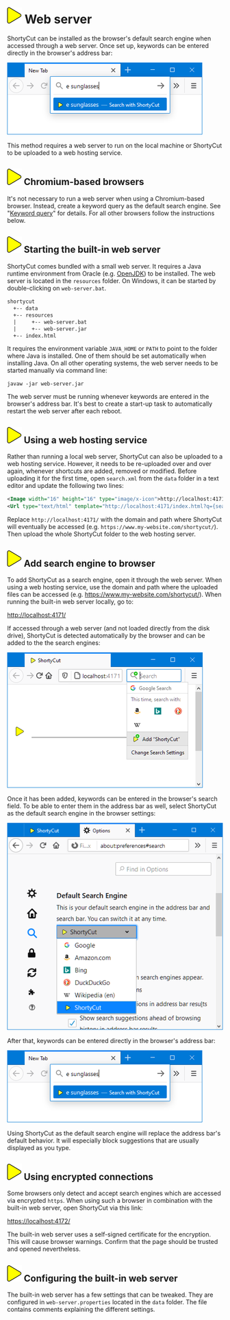 # ![](img/arrow.svg) Web server

ShortyCut can be installed as the browser's default search engine when accessed through a web server.
Once set up, keywords can be entered directly in the browser's address bar:

![](img/web-server-address-bar.png)

This method requires a web server to run on the local machine
or ShortyCut to be uploaded to a web hosting service.

## ![](img/arrow.svg) Chromium-based browsers

It's not necessary to run a web server when using a Chromium-based browser.
Instead, create a keyword query as the default search engine.
See "[Keyword query](keyword-query.md#chrome-and-other-chromium-based-browsers)" for details.
For all other browsers follow the instructions below.

## ![](img/arrow.svg) Starting the built-in web server

ShortyCut comes bundled with a small web server.
It requires a Java runtime environment from Oracle (e.g. [OpenJDK](https://openjdk.java.net/)) to be installed.
The web server is located in the `resources` folder.
On Windows, it can be started by double-clicking on `web-server.bat`.

```text
shortycut
  +-- data
  +-- resources
  |     +-- web-server.bat
  |     +-- web-server.jar
  +-- index.html
```

It requires the environment variable `JAVA_HOME` or `PATH` to point to the folder where Java is installed.
One of them should be set automatically when installing Java.
On all other operating systems, the web server needs to be started manually via command line:

```text
javaw -jar web-server.jar
```

The web server must be running whenever keywords are entered in the browser's address bar.
It's best to create a start-up task to automatically restart the web server after each reboot.

## ![](img/arrow.svg) Using a web hosting service

Rather than running a local web server, ShortyCut can also be uploaded to a web hosting service.
However, it needs to be re-uploaded over and over again, whenever shortcuts are added, removed or modified.
Before uploading it for the first time, open `search.xml` from the `data` folder in a text editor
and update the following two lines:

```xml
<Image width="16" height="16" type="image/x-icon">http://localhost:4171/resources/favicon.ico</Image>
<Url type="text/html" template="http://localhost:4171/index.html?q={searchTerms}" />
```

Replace `http://localhost:4171/` with the domain and path where ShortyCut will eventually be accessed
(e.g. `https://www.my-website.com/shortycut/`).
Then upload the whole ShortyCut folder to the web hosting server.

## ![](img/arrow.svg) Add search engine to browser

To add ShortyCut as a search engine, open it through the web server.
When using a web hosting service, use the domain and path where the uploaded files can be accessed
(e.g. https://www.my-website.com/shortycut/).
When running the built-in web server locally, go to:

[http://localhost:4171/](http://localhost:4171/)

If accessed through a web server (and not loaded directly from the disk drive),
ShortyCut is detected automatically by the browser and can be added to the the search engines:

![](img/web-server-discover.png)

Once it has been added, keywords can be entered in the browser's search field.
To be able to enter them in the address bar as well,
select ShortyCut as the default search engine in the browser settings:

![](img/web-server-default-search-engine.png)

After that, keywords can be entered directly in the browser's address bar:

![](img/web-server-address-bar.png)

Using ShortyCut as the default search engine will replace the address bar's default behavior.
It will especially block suggestions that are usually displayed as you type.

## ![](img/arrow.svg) Using encrypted connections

Some browsers only detect and accept search engines which are accessed via encrypted `https`.
When using such a browser in combination with the built-in web server, open ShortyCut via this link:

[https://localhost:4172/](https://localhost:4172/)

The built-in web server uses a self-signed certificate for the encryption.
This will cause browser warnings.
Confirm that the page should be trusted and opened nevertheless.

## ![](img/arrow.svg) Configuring the built-in web server

The built-in web server has a few settings that can be tweaked.
They are configured in `web-server.properties` located in the `data` folder.
The file contains comments explaining the different settings.
